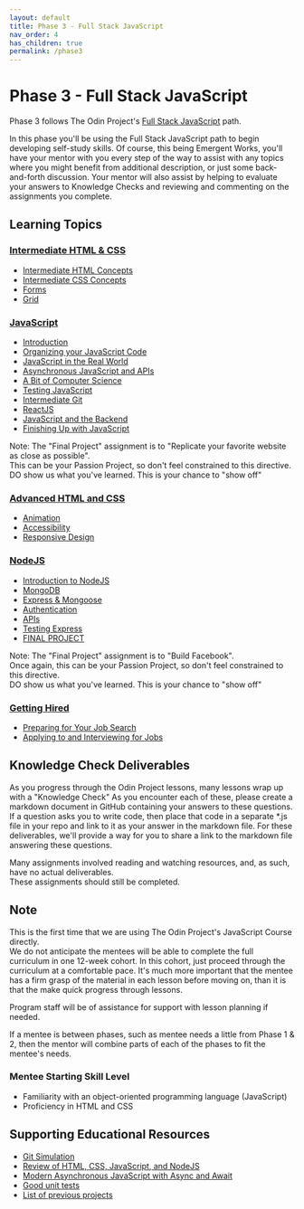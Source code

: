 ```yaml
---
layout: default
title: Phase 3 - Full Stack JavaScript
nav_order: 4
has_children: true
permalink: /phase3
---
```


# Phase 3 - Full Stack JavaScript


Phase 3 follows The Odin Project's [Full Stack JavaScript](https://www.theodinproject.com/paths/full-stack-javascript?) path.

In this phase you'll be using the Full Stack JavaScript path to begin developing self-study skills.  Of course,
this being Emergent Works, you'll have your mentor with you every step of the way to assist with any topics where
you might benefit from additional description, or just some back-and-forth discussion.  Your mentor will also assist
by helping to evaluate your answers to Knowledge Checks and reviewing and commenting on the assignments you complete.

## Learning Topics

### [Intermediate HTML & CSS](https://www.theodinproject.com/paths/full-stack-javascript/courses/intermediate-html-and-css)

- [Intermediate HTML Concepts](https://www.theodinproject.com/paths/full-stack-javascript/courses/intermediate-html-and-css#intermediate-html-concepts)
- [Intermediate CSS Concepts](https://www.theodinproject.com/paths/full-stack-javascript/courses/intermediate-html-and-css#intermediate-css-concepts)
- [Forms](https://www.theodinproject.com/paths/full-stack-javascript/courses/intermediate-html-and-css#forms)
- [Grid](https://www.theodinproject.com/paths/full-stack-javascript/courses/intermediate-html-and-css#grid)


### [JavaScript](https://www.theodinproject.com/paths/full-stack-javascript/courses/javascript)

- [Introduction](https://www.theodinproject.com/paths/full-stack-javascript/courses/javascript#introduction)
- [Organizing your JavaScript Code](https://www.theodinproject.com/paths/full-stack-javascript/courses/javascript#organizing-your-javascript-code)
- [JavaScript in the Real World](https://www.theodinproject.com/paths/full-stack-javascript/courses/javascript#javascript-in-the-real-world)
- [Asynchronous JavaScript and APIs](https://www.theodinproject.com/paths/full-stack-javascript/courses/javascript#asynchronous-javascript-and-apis)
- [A Bit of Computer Science](https://www.theodinproject.com/paths/full-stack-javascript/courses/javascript#a-bit-of-computer-science)
- [Testing JavaScript](https://www.theodinproject.com/paths/full-stack-javascript/courses/javascript#testing-javascript)
- [Intermediate Git](https://www.theodinproject.com/paths/full-stack-javascript/courses/javascript#intermediate-git)
- [ReactJS](https://www.theodinproject.com/paths/full-stack-javascript/courses/javascript#react-js)
- [JavaScript and the Backend](https://www.theodinproject.com/paths/full-stack-javascript/courses/javascript#javascript-and-the-backend)
- [Finishing Up with JavaScript](https://www.theodinproject.com/paths/full-stack-javascript/courses/javascript#finishing-up-with-javascript)

Note: The "Final Project" assignment is to "Replicate your favorite website as close as possible".  
This can be your Passion Project, so don't feel constrained to this directive.  
DO show us what you've learned.  This is your chance to "show off"

### [Advanced HTML and CSS](https://www.theodinproject.com/paths/full-stack-javascript/courses/advanced-html-and-css)

- [Animation](https://www.theodinproject.com/paths/full-stack-javascript/courses/advanced-html-and-css#animation)
- [Accessibility](https://www.theodinproject.com/paths/full-stack-javascript/courses/advanced-html-and-css#accessibility)
- [Responsive Design](https://www.theodinproject.com/paths/full-stack-javascript/courses/advanced-html-and-css#responsive-design)


### [NodeJS](https://www.theodinproject.com/paths/full-stack-javascript/courses/nodejs)

- [Introduction to NodeJS](https://www.theodinproject.com/lessons/nodejs-introduction-to-the-back-end)
- [MongoDB](https://www.theodinproject.com/paths/full-stack-javascript/courses/nodejs#mongodb)
- [Express & Mongoose](https://www.theodinproject.com/paths/full-stack-javascript/courses/nodejs#express-mongoose)
- [Authentication](https://www.theodinproject.com/paths/full-stack-javascript/courses/nodejs#authentication)
- [APIs](https://www.theodinproject.com/paths/full-stack-javascript/courses/nodejs#apis)
- [Testing Express](https://www.theodinproject.com/paths/full-stack-javascript/courses/nodejs#testing-express)
- [FINAL PROJECT](https://www.theodinproject.com/paths/full-stack-javascript/courses/nodejs#final-project)

Note: The "Final Project" assignment is to "Build Facebook".  
Once again, this can be your Passion Project, so don't feel constrained to this directive.  
DO show us what you've learned.  This is your chance to "show off"

### [Getting Hired](https://www.theodinproject.com/paths/full-stack-javascript/courses/getting-hired)

- [Preparing for Your Job Search](https://www.theodinproject.com/paths/full-stack-javascript/courses/getting-hired#preparing-for-your-job-search)
- [Applying to and Interviewing for Jobs](https://www.theodinproject.com/paths/full-stack-javascript/courses/getting-hired#applying-to-and-interviewing-for-jobs)

## Knowledge Check Deliverables
As you progress through the Odin Project lessons, many lessons wrap up with a "Knowledge Check"
As you encounter each of these, please create a markdown document in GitHub containing your answers to
these questions.  If a question asks you to write code, then place that code in a separate *.js file in your repo
and link to it as your answer in the markdown file.  For these deliverables, we'll provide a way for you to share 
a link to the markdown file answering these questions.

Many assignments involved reading and watching resources, and, as such, have no actual deliverables.  
These assignments should still be completed.

## Note

This is the first time that we are using The Odin Project's JavaScript Course directly.  
We do not anticipate the mentees will be able to complete the full curriculum in one 12-week cohort.
In this cohort, just proceed through the curriculum at a comfortable pace.  It's much more important
that the mentee has a firm grasp of the material in each lesson before moving on, than it is that the
make quick progress through lessons.   

Program staff will be of assistance for support with lesson planning if needed.

If a mentee is between phases, such as mentee needs a little from Phase 1 & 2, then the mentor will combine parts of each of the phases to fit the mentee's needs.

### Mentee Starting Skill Level

- Familiarity with an object-oriented programming language (JavaScript)
- Proficiency in HTML and CSS

## Supporting Educational Resources

- [Git Simulation](https://learngitbranching.js.org/)
- [Review of HTML, CSS, JavaScript, and NodeJS](https://blog.glitch.com/post/website-starter-kit)
- [Modern Asynchronous JavaScript with Async and Await](https://nodejs.dev/learn/modern-asynchronous-javascript-with-async-and-await)
- [Good unit tests](https://leanylabs.com/blog/good-unit-tests/)
- [List of previous projects](https://docs.google.com/document/d/1T_nsVjcdX8ISGTS97GXbvLPcJg_Fj0Bk4GvXMAYAnfI/edit?usp=sharing)
